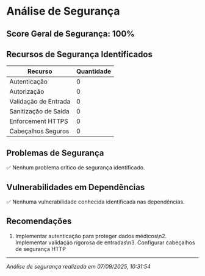 # Análise de Segurança

## Score Geral de Segurança: 100%

## Recursos de Segurança Identificados

| Recurso | Quantidade |
|---------|------------|
| Autenticação | 0 |
| Autorização | 0 |
| Validação de Entrada | 0 |
| Sanitização de Saída | 0 |
| Enforcement HTTPS | 0 |
| Cabeçalhos Seguros | 0 |

## Problemas de Segurança

✅ Nenhum problema crítico de segurança identificado.

## Vulnerabilidades em Dependências

✅ Nenhuma vulnerabilidade conhecida identificada nas dependências.

## Recomendações

1. Implementar autenticação para proteger dados médicos\n2. Implementar validação rigorosa de entradas\n3. Configurar cabeçalhos de segurança HTTP

---
*Análise de segurança realizada em 07/09/2025, 10:31:54*
